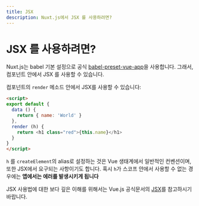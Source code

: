 ```yaml
---
title: JSX
description: Nuxt.js에서 JSX 를 사용하려면?
---
```


# JSX 를 사용하려면?

Nuxt.js는 babel 기본 설정으로 공식 [babel-preset-vue-app](https://github.com/vuejs/babel-preset-vue-app)을 사용합니다. 그래서, 컴포넌트 안에서 JSX 를 사용할 수 있습니다.

컴포넌트의 `render` 메소드 안에서 JSX를 사용할 수 있습니다:

```html
<script>
export default {
  data () {
    return { name: 'World' }
  },
  render (h) {
    return <h1 class="red">{this.name}</h1>
  }
}
</script>
```

<div class="Alert Alert--orange">

`h` 를 `createElement`의 alias로 설정하는 것은 Vue 생태계에서 일반적인 컨벤션이며, 또한 JSX에서 요구되는 사항이기도 합니다. 혹시 `h`가 스코프 안에서 사용할 수 없는 경우에는 **앱에서는 에러를 발생시키게 됩니다**

</div>

JSX 사용법에 대한 보다 깊은 이해를 위해서는 Vue.js 공식문서의  [JSX](https://kr.vuejs.org/v2/guide/render-function.html#JSX)를 참고하시기 바랍니다.
